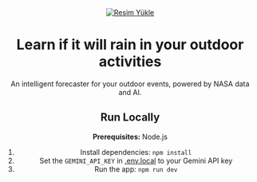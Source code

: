 <div align="center">
<a href="https://hizliresim.com/1tvv9n2"><img src="https://i.hizliresim.com/1tvv9n2.png" alt="Resim Yükle"></a>

# Learn if it will rain in your outdoor activities

An intelligent forecaster for your outdoor events, powered by NASA data and AI.

## Run Locally

**Prerequisites:**  Node.js

1. Install dependencies:
   `npm install`
2. Set the `GEMINI_API_KEY` in [.env.local](.env.local) to your Gemini API key
3. Run the app:
   `npm run dev`
